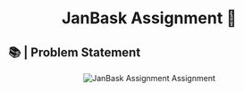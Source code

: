 

<h1 align="center">JanBask  Assignment 🧭 </h1>

## 📚 | Problem Statement

<p align="center">
    <img alt="JanBask Assignment Assignment" src="https://cdn.discordapp.com/attachments/753658824615002233/1264945515351506955/image.png?ex=669fb7d0&is=669e6650&hm=cf827270bb6335f7fbbf607c70cb9516c6c332b31e64fa1c838ba802d961d4d3&" target="_blank" />
</p>
